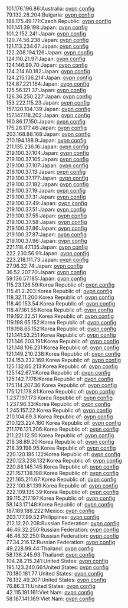 101.176.196.86:Australia: [ovpn config](vpn/101_176_196_86.ovpn)  
79.132.28.204:Bulgaria: [ovpn config](vpn/79_132_28_204.ovpn)  
188.175.49.171:Czech Republic: [ovpn config](vpn/188_175_49_171.ovpn)  
101.141.39.198:Japan: [ovpn config](vpn/101_141_39_198.ovpn)  
101.2.152.241:Japan: [ovpn config](vpn/101_2_152_241.ovpn)  
120.74.56.238:Japan: [ovpn config](vpn/120_74_56_238.ovpn)  
121.113.234.67:Japan: [ovpn config](vpn/121_113_234_67.ovpn)  
122.208.194.126:Japan: [ovpn config](vpn/122_208_194_126.ovpn)  
124.110.21.97:Japan: [ovpn config](vpn/124_110_21_97.ovpn)  
124.146.99.70:Japan: [ovpn config](vpn/124_146_99_70.ovpn)  
124.214.60.182:Japan: [ovpn config](vpn/124_214_60_182.ovpn)  
124.215.136.214:Japan: [ovpn config](vpn/124_215_136_214.ovpn)  
124.87.221.164:Japan: [ovpn config](vpn/124_87_221_164.ovpn)  
125.56.121.37:Japan: [ovpn config](vpn/125_56_121_37.ovpn)  
126.36.250.227:Japan: [ovpn config](vpn/126_36_250_227.ovpn)  
153.222.115.23:Japan: [ovpn config](vpn/153_222_115_23.ovpn)  
157.120.104.139:Japan: [ovpn config](vpn/157_120_104_139.ovpn)  
157.147.118.202:Japan: [ovpn config](vpn/157_147_118_202.ovpn)  
160.86.17.150:Japan: [ovpn config](vpn/160_86_17_150.ovpn)  
175.28.177.46:Japan: [ovpn config](vpn/175_28_177_46.ovpn)  
203.168.88.168:Japan: [ovpn config](vpn/203_168_88_168.ovpn)  
210.194.188.9:Japan: [ovpn config](vpn/210_194_188_9.ovpn)  
211.135.236.16:Japan: [ovpn config](vpn/211_135_236_16.ovpn)  
219.100.37.104:Japan: [ovpn config](vpn/219_100_37_104.ovpn)  
219.100.37.105:Japan: [ovpn config](vpn/219_100_37_105.ovpn)  
219.100.37.107:Japan: [ovpn config](vpn/219_100_37_107.ovpn)  
219.100.37.13:Japan: [ovpn config](vpn/219_100_37_13.ovpn)  
219.100.37.177:Japan: [ovpn config](vpn/219_100_37_177.ovpn)  
219.100.37.182:Japan: [ovpn config](vpn/219_100_37_182.ovpn)  
219.100.37.19:Japan: [ovpn config](vpn/219_100_37_19.ovpn)  
219.100.37.31:Japan: [ovpn config](vpn/219_100_37_31.ovpn)  
219.100.37.49:Japan: [ovpn config](vpn/219_100_37_49.ovpn)  
219.100.37.51:Japan: [ovpn config](vpn/219_100_37_51.ovpn)  
219.100.37.55:Japan: [ovpn config](vpn/219_100_37_55.ovpn)  
219.100.37.58:Japan: [ovpn config](vpn/219_100_37_58.ovpn)  
219.100.37.86:Japan: [ovpn config](vpn/219_100_37_86.ovpn)  
219.100.37.87:Japan: [ovpn config](vpn/219_100_37_87.ovpn)  
219.100.37.96:Japan: [ovpn config](vpn/219_100_37_96.ovpn)  
221.118.47.135:Japan: [ovpn config](vpn/221_118_47_135.ovpn)  
222.230.56.91:Japan: [ovpn config](vpn/222_230_56_91.ovpn)  
223.218.111.73:Japan: [ovpn config](vpn/223_218_111_73.ovpn)  
27.96.32.74:Japan: [ovpn config](vpn/27_96_32_74.ovpn)  
36.52.207.70:Japan: [ovpn config](vpn/36_52_207_70.ovpn)  
59.136.57.185:Japan: [ovpn config](vpn/59_136_57_185.ovpn)  
115.23.126.59:Korea Republic of: [ovpn config](vpn/115_23_126_59.ovpn)  
115.41.2.203:Korea Republic of: [ovpn config](vpn/115_41_2_203.ovpn)  
118.32.11.200:Korea Republic of: [ovpn config](vpn/118_32_11_200.ovpn)  
118.40.153.54:Korea Republic of: [ovpn config](vpn/118_40_153_54.ovpn)  
118.47.161.55:Korea Republic of: [ovpn config](vpn/118_47_161_55.ovpn)  
119.192.32.51:Korea Republic of: [ovpn config](vpn/119_192_32_51.ovpn)  
119.198.65.152:Korea Republic of: [ovpn config](vpn/119_198_65_152.ovpn)  
119.198.65.152:Korea Republic of: [ovpn config](vpn/119_198_65_152.ovpn)  
121.141.53.251:Korea Republic of: [ovpn config](vpn/121_141_53_251.ovpn)  
121.146.203.191:Korea Republic of: [ovpn config](vpn/121_146_203_191.ovpn)  
121.148.106.231:Korea Republic of: [ovpn config](vpn/121_148_106_231.ovpn)  
121.149.210.238:Korea Republic of: [ovpn config](vpn/121_149_210_238.ovpn)  
124.153.232.169:Korea Republic of: [ovpn config](vpn/124_153_232_169.ovpn)  
125.132.65.213:Korea Republic of: [ovpn config](vpn/125_132_65_213.ovpn)  
125.142.67.1:Korea Republic of: [ovpn config](vpn/125_142_67_1.ovpn)  
125.142.7.176:Korea Republic of: [ovpn config](vpn/125_142_7_176.ovpn)  
175.114.207.36:Korea Republic of: [ovpn config](vpn/175_114_207_36.ovpn)  
175.121.178.81:Korea Republic of: [ovpn config](vpn/175_121_178_81.ovpn)  
1.237.197.173:Korea Republic of: [ovpn config](vpn/1_237_197_173.ovpn)  
1.237.96.33:Korea Republic of: [ovpn config](vpn/1_237_96_33.ovpn)  
1.245.157.22:Korea Republic of: [ovpn config](vpn/1_245_157_22.ovpn)  
210.104.69.3:Korea Republic of: [ovpn config](vpn/210_104_69_3.ovpn)  
210.123.224.160:Korea Republic of: [ovpn config](vpn/210_123_224_160.ovpn)  
211.176.121.206:Korea Republic of: [ovpn config](vpn/211_176_121_206.ovpn)  
211.221.12.50:Korea Republic of: [ovpn config](vpn/211_221_12_50.ovpn)  
218.38.89.20:Korea Republic of: [ovpn config](vpn/218_38_89_20.ovpn)  
218.39.198.95:Korea Republic of: [ovpn config](vpn/218_39_198_95.ovpn)  
220.120.185.122:Korea Republic of: [ovpn config](vpn/220_120_185_122.ovpn)  
220.123.238.132:Korea Republic of: [ovpn config](vpn/220_123_238_132.ovpn)  
220.88.145.145:Korea Republic of: [ovpn config](vpn/220_88_145_145.ovpn)  
221.157.138.198:Korea Republic of: [ovpn config](vpn/221_157_138_198.ovpn)  
221.165.211.67:Korea Republic of: [ovpn config](vpn/221_165_211_67.ovpn)  
222.100.81.139:Korea Republic of: [ovpn config](vpn/222_100_81_139.ovpn)  
222.109.135.39:Korea Republic of: [ovpn config](vpn/222_109_135_39.ovpn)  
39.115.217.197:Korea Republic of: [ovpn config](vpn/39_115_217_197.ovpn)  
58.143.17.148:Korea Republic of: [ovpn config](vpn/58_143_17_148.ovpn)  
187.189.188.222:Mexico: [ovpn config](vpn/187_189_188_222.ovpn)  
203.177.99.52:Philippines: [ovpn config](vpn/203_177_99_52.ovpn)  
212.12.20.208:Russian Federation: [ovpn config](vpn/212_12_20_208.ovpn)  
46.46.32.250:Russian Federation: [ovpn config](vpn/46_46_32_250.ovpn)  
46.46.32.250:Russian Federation: [ovpn config](vpn/46_46_32_250.ovpn)  
77.34.216.12:Russian Federation: [ovpn config](vpn/77_34_216_12.ovpn)  
49.228.99.44:Thailand: [ovpn config](vpn/49_228_99_44.ovpn)  
58.136.245.93:Thailand: [ovpn config](vpn/58_136_245_93.ovpn)  
104.28.215.241:United States: [ovpn config](vpn/104_28_215_241.ovpn)  
195.123.240.66:United States: [ovpn config](vpn/195_123_240_66.ovpn)  
70.180.181.77:United States: [ovpn config](vpn/70_180_181_77.ovpn)  
76.132.49.207:United States: [ovpn config](vpn/76_132_49_207.ovpn)  
76.86.3.11:United States: [ovpn config](vpn/76_86_3_11.ovpn)  
42.115.191.161:Viet Nam: [ovpn config](vpn/42_115_191_161.ovpn)  
58.187.141.169:Viet Nam: [ovpn config](vpn/58_187_141_169.ovpn)  
